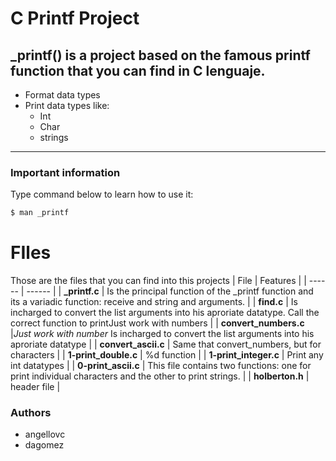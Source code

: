# C Printf Project

**_printf()** is a project based on the famous printf function that
you can find in C lenguaje.
---
- Format data types
- Print data types like:
    - Int
    - Char
    - strings
---
### Important information
Type command below to learn how to use it:
```sh
$ man _printf
```
# FIles
Those are the files that you can find into this projects
| File | Features |
| ------ | ------ |
| **_printf.c**  |  Is the principal function of the _printf function and its a variadic function: receive and string and arguments. |
| **find.c** | Is incharged to convert the list arguments into his aproriate datatype. Call the correct function to printJust work with numbers |
| **convert_numbers.c** |*Just work with number* Is incharged to convert the list arguments into his aproriate datatype |
| **convert_ascii.c** | Same that convert_numbers, but for characters |
| **1-print_double.c** | %d function |
| **1-print_integer.c** | Print any int datatypes |
| **0-print_ascii.c** | This file contains two functions: one for print individual characters and the other to print strings. |
| **holberton.h** | header file |


### Authors

 - angellovc
 - dagomez
